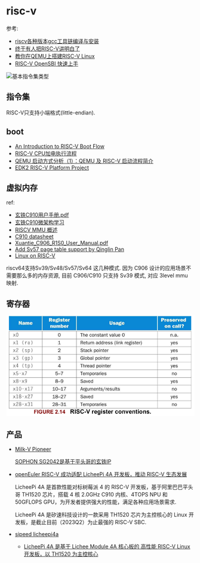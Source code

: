 # risc-v
参考:
- [riscv各种版本gcc工具链编译与安装](http://www.lujun.org.cn/?p=4257)
- [终于有人把RISC-V讲明白了](http://m.elecfans.com/article/653167.html)
- [教你在QEMU上搭建RISC-V Linux](https://zhuanlan.zhihu.com/p/574159681)
- [RISC-V OpenSBI 快速上手](https://tinylab.org/riscv-opensbi-quickstart/)

![基本指令集类型](https://suda-morris.github.io/blog/assets/img/riscv_instruction_type.6459e601.png)

## 指令集
RISC-V只支持小端格式(little-endian).

## boot
- [An Introduction to RISC-V Boot Flow](https://riscv.org/wp-content/uploads/2019/12/Summit_bootflow.pdf)
- [RISC-V CPU加电执行流程](https://www.cnblogs.com/mkh2000/p/15811708.html)
- [QEMU 启动方式分析（1）：QEMU 及 RISC-V 启动流程简介](https://gitee.com/YJMSTR/riscv-linux/blob/master/articles/20220816-introduction-to-qemu-and-riscv-upstream-boot-flow.md)
- [EDK2 RISC-V Platform Project](https://github.com/tianocore/edk2-platforms/blob/master/Platform/RISC-V/PlatformPkg/Readme.md)

## 虚拟内存
ref:
- [玄铁C910用户手册.pdf](https://github.com/T-head-Semi/openc910/blob/main/doc/%E7%8E%84%E9%93%81C910%E7%94%A8%E6%88%B7%E6%89%8B%E5%86%8C.pdf)
- [玄铁C910微架构学习](https://zhuanlan.zhihu.com/p/456409077)
- [RISCV MMU 概述](https://blog.csdn.net/pwl999/article/details/123613069)
- [C910 datasheet](https://img.102.alibaba.com/1627958461165/49652c9412c41cb6f39b36fed1244e6e.pdf)
- [Xuantie_C906_R1S0_User_Manual.pdf](https://dl.linux-sunxi.org/D1/)
- [Add Sv57 page table support by Qinglin Pan](https://lore.kernel.org/linux-riscv/20220127024844.2413385-1-panqinglin2020@iscas.ac.cn/#r)
- [Linux on RISC-V](https://kernel-recipes.org/en/2022/wp-content/uploads/2022/06/fustini_riscv_kr2022-compresse.pdf)

riscv64支持Sv39/Sv48/Sv57/Sv64 这几种模式. 因为 C906 设计的应用场景不需要那么多的内存资源, 目前 C906/C910 只支持 Sv39 模式, 对应 3level mmu 映射.

## 寄存器
![](/misc/img/arch/Kazam_screenshot_00000.png)

## 产品
- [Milk-V Pioneer](https://news.mydrivers.com/1/903/903763.htm)

	[SOPHON SG2042是基于平头哥的玄铁IP](https://www.eefocus.com/article/1439667.html)
- [openEuler RISC-V 成功适配 LicheePi 4A 开发板，推动 RISC-V 生态发展](https://www.openeuler.org/zh/blog/20230506-riscv/20230506-riscv.html)

	LicheePi 4A 是首款性能对标树莓派 4 的 RISC-V 开发板，基于阿里巴巴平头哥 TH1520 芯片，搭载 4 核 2.0GHz C910 内核、4TOPS NPU 和 50GFLOPS GPU，为开发者提供强大的性能，满足各种应用场景需求.

	LicheePi 4A 是矽速科技设计的一款采用 TH1520 芯片为主控核心的 Linux 开发板，是截止目前（2023Q2）为止最强的 RISC-V SBC.
- [sipeed licheepi4a](https://sipeed.com/licheepi4a/)

	- [LicheePi 4A 是基于 Lichee Module 4A 核心板的 高性能 RISC-V Linux 开发板，以 TH1520 为主控核心](https://wiki.sipeed.com/hardware/zh/lichee/th1520/lpi4a/1_intro.html)